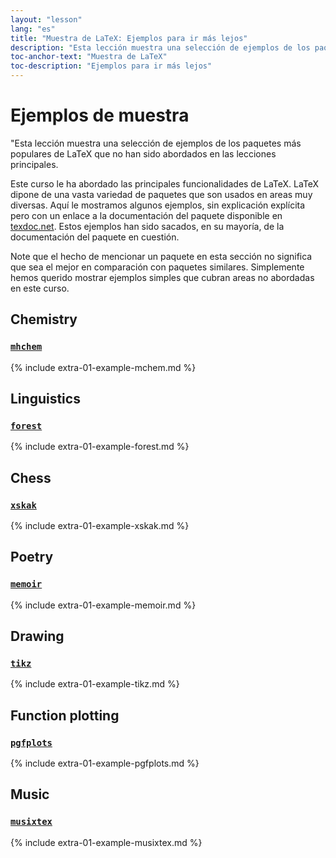 ```yaml
---
layout: "lesson"
lang: "es"
title: "Muestra de LaTeX: Ejemplos para ir más lejos"
description: "Esta lección muestra una selección de ejemplos de los paquetes más populares de LaTeX que no han sido abordados en las lecciones principales."
toc-anchor-text: "Muestra de LaTeX"
toc-description: "Ejemplos para ir más lejos"
---
```


# Ejemplos de muestra

<span
  class="summary">"Esta lección muestra una selección de ejemplos de los paquetes más populares de LaTeX que no han sido abordados en las lecciones principales.</span>

Este curso le ha abordado las principales funcionalidades de LaTeX.
LaTeX dipone de una vasta variedad de paquetes que son usados en areas
muy diversas. Aquí le mostramos algunos ejemplos, sin explicación explícita pero
con un enlace a la documentación del paquete disponible en [texdoc.net](https://texdoc.net).
Estos ejemplos han sido sacados, en su mayoría, de la documentación del paquete en cuestión.

<p
  class="hint">Note que el hecho de mencionar un paquete en esta sección no significa que sea el mejor en comparación con paquetes similares. Simplemente hemos querido mostrar ejemplos simples que cubran areas no abordadas en este curso.</p>

## Chemistry

### [`mhchem`](https://texdoc.net/pkg/mhchem)

{% include extra-01-example-mchem.md %}


## Linguistics
### [`forest`](https://texdoc.net/pkg/forest)

{% include extra-01-example-forest.md %}

## Chess

<!-- not 2017 -->
### [`xskak`](https://texdoc.net/pkg/xskak)

{% include extra-01-example-xskak.md %}


## Poetry

### [`memoir`](https://texdoc.net/pkg/memoir)


{% include extra-01-example-memoir.md %}

## Drawing
<!-- not 2017 -->
### [`tikz`](https://texdoc.net/pkg/tikz)



{% include extra-01-example-tikz.md %}


## Function plotting
### [`pgfplots`](https://texdoc.net/pkg/pgfplots)



{% include extra-01-example-pgfplots.md %}


## Music


### [`musixtex`](https://texdoc.net/pkg/musixtex)



{% include extra-01-example-musixtex.md %}

